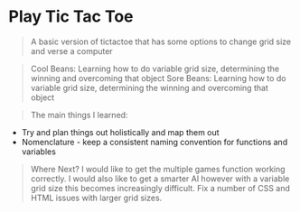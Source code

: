 Play Tic Tac Toe
====================



> A basic version of tictactoe that has some options to change grid size and verse a computer


> Cool Beans: Learning how to do variable grid size, determining the winning and overcoming that object
> Sore Beans: Learning how to do variable grid size, determining the winning and overcoming that object

> The main things I learned: 
  * Try and plan things out holistically and map them out
  * Nomenclature - keep a consistent naming convention for functions and variables

> Where Next?
> I would like to get the multiple games function working correctly. 
> I would also like to get a smarter AI however with a variable grid size this becomes increasingly difficult.
> Fix a number of CSS and HTML issues with larger grid sizes.

